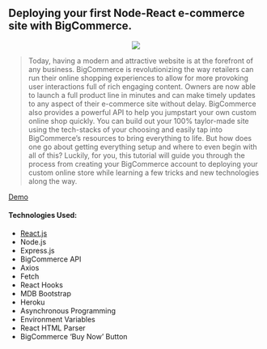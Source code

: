 ## Deploying your first Node-React e-commerce site with BigCommerce. 

<p align="center">
    <img src="https://imgur.com/3qS6LaF.png">
</p>

>   Today, having a modern and attractive website is at the forefront of any business. BigCommerce is revolutionizing the way retailers can run their online shopping experiences to allow for more provoking user interactions full of rich engaging content. Owners are now able to launch a full product line in minutes and can make timely updates to any aspect of their e-commerce site without delay.
BigCommerce also provides a powerful API to help you jumpstart your own custom online shop quickly. You can build out your 100% taylor-made site using the tech-stacks of your choosing and easily tap into BigCommerce’s resources to bring everything to life. 
But how does one go about getting everything setup and where to even begin with all of this? Luckily, for you, this tutorial will guide you through the process from creating your BigCommerce account to deploying your custom online store while learning a few tricks and new technologies along the way.

[Demo](https://trailtoad.herokuapp.com)

#### Technologies Used:
- [React.js](https://reactjs.org/)
- Node.js
- Express.js
- BigCommerce API
- Axios
- Fetch
- React Hooks
- MDB Bootstrap
- Heroku
- Asynchronous Programming
- Environment Variables
- React HTML Parser
- BigCommerce ‘Buy Now’ Button
  


